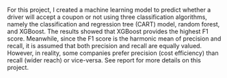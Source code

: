For this project, I created a machine learning model to predict whether a driver will accept a coupon or not using three classification algorithms, namely
the classification and regression tree (CART) model, random forest, and XGBoost. The results showed that XGBoost provides the highest F1 score. Meanwhile, since the F1 score is the harmonic mean of precision and recall, it is assumed that both precision and recall are equally valued. However, in reality, some companies prefer precision (cost efficiency) than recall (wider reach) or vice-versa. See report for more details on this project.

